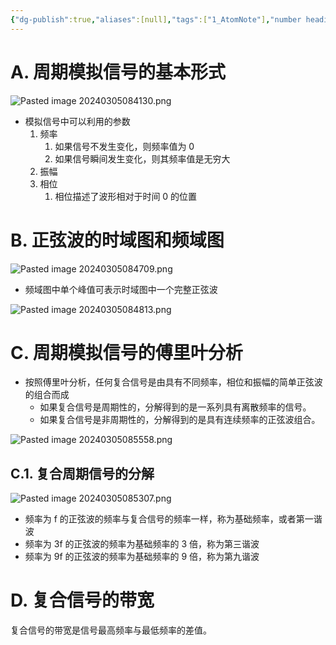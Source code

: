```yaml
---
{"dg-publish":true,"aliases":[null],"tags":["1_AtomNote"],"number headings":"auto, first-level 1, max 6, A.1.","Created-Date":"2024-03-05 08:38:25","Modified-Date":"2024-04-18 11:53:19","permalink":"/A01_Lessons/Ab05_计算机通信与网络/模拟信号/","dgPassFrontmatter":true}
---
```






# A. 周期模拟信号的基本形式


![Pasted image 20240305084130.png](/img/user/Z02_ObFiles/Attachments/Pasted%20image%2020240305084130.png)

- 模拟信号中可以利用的参数
	1. 频率
		1. 如果信号不发生变化，则频率值为 0
		2. 如果信号瞬间发生变化，则其频率值是无穷大
	2. 振幅
	3. 相位
		1. 相位描述了波形相对于时间 0 的位置






# B. 正弦波的时域图和频域图


![Pasted image 20240305084709.png](/img/user/Z02_ObFiles/Attachments/Pasted%20image%2020240305084709.png)



- 频域图中单个峰值可表示时域图中一个完整正弦波


![Pasted image 20240305084813.png](/img/user/Z02_ObFiles/Attachments/Pasted%20image%2020240305084813.png)




# C. 周期模拟信号的傅里叶分析


- 按照傅里叶分析，任何复合信号是由具有不同频率，相位和振幅的简单正弦波的组合而成
	- 如果复合信号是周期性的，分解得到的是一系列具有离散频率的信号。
	- 如果复合信号是非周期性的，分解得到的是具有连续频率的正弦波组合。




![Pasted image 20240305085558.png](/img/user/Z02_ObFiles/Attachments/Pasted%20image%2020240305085558.png)




## C.1. 复合周期信号的分解

![Pasted image 20240305085307.png](/img/user/Z02_ObFiles/Attachments/Pasted%20image%2020240305085307.png)


- 频率为 f 的正弦波的频率与复合信号的频率一样，称为基础频率，或者第一谐波
- 频率为 3f 的正弦波的频率为基础频率的 3 倍，称为第三谐波
- 频率为 9f 的正弦波的频率为基础频率的 9 倍，称为第九谐波





# D. 复合信号的带宽

复合信号的带宽是信号最高频率与最低频率的差值。



